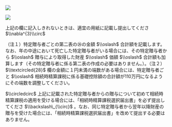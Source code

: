 ![](https://www.nta.go.jp/tmp/e65a7694-9d7c-488d-a16d-632671016531/images/7d554f41bde3b63e130d77da49b6cc2b40d160021141e67bd1368c5a590ebd60.jpg)

![](https://www.nta.go.jp/tmp/e65a7694-9d7c-488d-a16d-632671016531/images/1f1fb1bd5af28afbde403b38cce5a48b1878d82212f283af363b2c6d53c7083b.jpg)

上記の欄に記入しきれないときは、適宜の用紙に記載し提出してくださ $\\nabla^{3}\\circ$

（注１）特定贈与者ごとの第二表の㉖の金額 $\\oslash$ 合計額を記載します。なお、年の中途において死亡した特定贈与者がいる場合には、その特定贈与者から $\\oslash$ 贈与により取得した財産 $\\oslash$ 価額 $\\oslash$ 合計額も加算します（その特定贈与者に係る第二表の作成の必要はありません。）。（注２） $\\textcircled{28}$ 欄の金額に１円未満の端数がある場合には、特定贈与者ごと $\\oslash$ 相続時精算課税に係る基礎控除額の合計額が110万円になるようにその端数を調整してください。

$\\circledcirc$ 上記に記載された特定贈与者からの贈与について初めて相続時精算課税の適用を受ける場合には、「相続時精算課税選択届出書」を必ず提出してくださ $\\backslash\_{\\circ}$ 。なお、同じ特定贈与者から翌年以降財産の贈与を受けた場合には、「相続時精算課税選択届出書」を改めて提出する必要はありません。